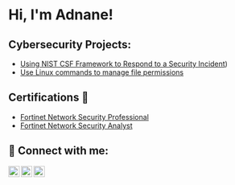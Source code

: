<h1>Hi, I'm Adnane! </h1>

<h2> Cybersecurity Projects:</h2>

  - [Using NIST CSF Framework to Respond to a Security Incident](https://github.com/Adnane01022001/NISTCSF/tree/main))
  - [Use Linux commands to manage file permissions](https://github.com/Adnane01022001/Linux/tree/main)

<h2>Certifications 📄 </h2>

- [Fortinet Network Security Professional](https://drive.google.com/file/d/1vgBP2R6U9D9V_4Byd2oSDYeRPs2t1VJG/view?usp=sharing)
- [Fortinet Network Security Analyst](https://drive.google.com/file/d/1nM2c6QKMFedcVcomr6BzEf48ZYqbPJE3/view?usp=sharing)
<h2> 🤳 Connect with me:</h2>

[<img align="left" alt="JoshMadakor | Twitter" width="22px" src="https://cdn.jsdelivr.net/npm/simple-icons@v3/icons/twitter.svg" />][twitter]
[<img align="left" alt="JoshMadakor | LinkedIn" width="22px" src="https://cdn.jsdelivr.net/npm/simple-icons@v3/icons/linkedin.svg" />][linkedin]
[<img align="left" alt="JoshMadakor | Instagram" width="22px" src="https://cdn.jsdelivr.net/npm/simple-icons@v3/icons/instagram.svg" />][instagram]

[twitter]: https://twitter.com/AdnaneElkhatib
[instagram]: https://www.instagram.com/adnane.elkhatib/
[linkedin]: https://linkedin.com/in/adnaneelkhatib

<!--
**joshmadakor1/joshmadakor1** is a ✨ _special_ ✨ repository because its `README.md` (this file) appears on your GitHub profile.

Here are some ideas to get you started:

- 🔭 I’m currently working on ...
- 🌱 I’m currently learning ...
- 👯 I’m looking to collaborate on ...
- 🤔 I’m looking for help with ...
- 💬 Ask me about ...
- 📫 How to reach me: ...
- 😄 Pronouns: ...
- ⚡ Fun fact: ...
-->

